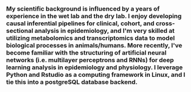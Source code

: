 ### My scientific background is influenced by a years of experience in the wet lab and the dry lab. I enjoy developing causal inferential pipelines for clinical, cohort, and cross-sectional analysis in epidemiology, and I'm very skilled at utilizing metabolomics and transcriptomics data to model biological processes in animals/humans. More recently, I've become familiar with the structuring of artificial neural networks (i.e. multilayer perceptrons and RNNs) for deep learning analysis in epidemiology and physiology. I leverage Python and Rstudio as a computing framework in Linux, and I tie this into a postgreSQL database backend.

